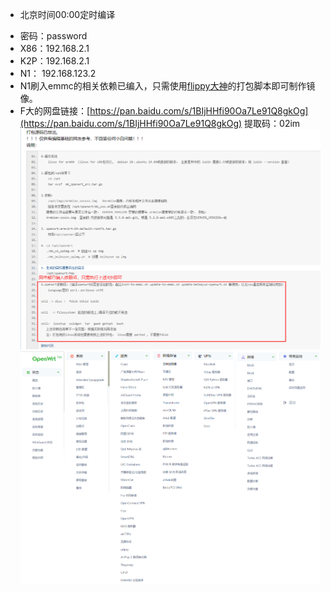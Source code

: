 * 北京时间00:00定时编译  
- 密码：password
- X86：192.168.2.1
- K2P：192.168.2.1
- N1： 192.168.123.2
- N1刷入emmc的相关依赖已编入，只需使用[flippy大神](https://www.right.com.cn/forum/forum.php?mod=viewthread&tid=981406)的打包脚本即可制作镜像。
- F大的网盘链接：[https://pan.baidu.com/s/1BIjHHfi90Oa7Le91Q8gkOg](https://pan.baidu.com/s/1BIjHHfi90Oa7Le91Q8gkOg)
提取码：02im
![xm1](doc/2.png)
![xm2](doc/detail.png)
